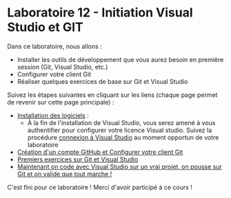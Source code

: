 # Laboratoire 12 - Initiation Visual Studio et GIT

Dans ce laboratoire, nous allons :

- Installer les outils de développement que vous aurez besoin en première session (Git, Visual Studio, etc.)
- Configurer votre client Git
- Réaliser quelques exercices de base sur Git et Visual Studio

Suivez les étapes suivantes en cliquant sur les liens (chaque page permet de revenir sur cette page principale) :

- [Installation des logiciels](LOGICIELS.md) :
  - À la fin de l'installation de Visual Studio, vous serez amené à vous authentifier pour configurer votre licence Visual studio. Suivez la procédure [connexion à Visual Studio](CONNEXTION_VS.md) au moment opportun de votre laboratoire
- [Création d'un compte GitHub et Configurer votre client Git](CONFIG_GIT.md)
- [Premiers exercices sur Git et Visual Studio](EXERCICES01.md)
- [Maintenant on code avec Visual Studio sur un vrai projet, on pousse sur Git et on valide que tout marche !](EXERCICES02.md)

C'est fini pour ce laboratoire ! Merci d'avoir participé à ce cours !
